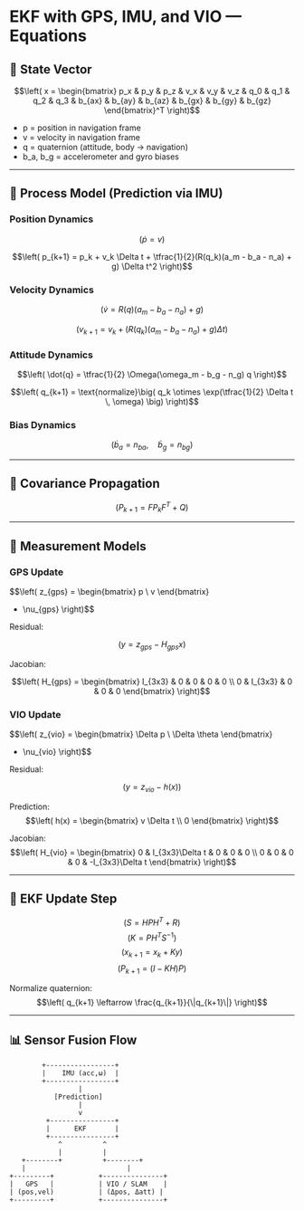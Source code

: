 
# EKF with GPS, IMU, and VIO — Equations

## 📌 State Vector



$$\left( 
x =
\begin{bmatrix}
p_x & p_y & p_z & 
v_x & v_y & v_z & 
q_0 & q_1 & q_2 & q_3 & 
b_{ax} & b_{ay} & b_{az} &
b_{gx} & b_{gy} & b_{gz}
\end{bmatrix}^T
\right)$$

- p = position in navigation frame  
- v = velocity in navigation frame  
- q = quaternion (attitude, body → navigation)  
- b_a, b_g = accelerometer and gyro biases  

---

## 📌 Process Model (Prediction via IMU)

### Position Dynamics
$$\left( 
\dot{p} = v
\right)$$

$$\left( 
p_{k+1} = p_k + v_k \Delta t + \tfrac{1}{2}(R(q_k)(a_m - b_a - n_a) + g) \Delta t^2
\right)$$

### Velocity Dynamics
$$\left( 
\dot{v} = R(q)(a_m - b_a - n_a) + g
\right)$$

$$\left( 
v_{k+1} = v_k + (R(q_k)(a_m - b_a - n_a) + g) \Delta t
\right)$$

### Attitude Dynamics
$$\left( 
\dot{q} = \tfrac{1}{2} \Omega(\omega_m - b_g - n_g) q
\right)$$

$$\left( 
q_{k+1} = \text{normalize}\big( q_k \otimes \exp(\tfrac{1}{2} \Delta t \, \omega) \big)
\right)$$

### Bias Dynamics
$$\left( 
\dot{b}_a = n_{ba}, \quad \dot{b}_g = n_{bg}
\right)$$

---

## 📌 Covariance Propagation

$$\left( 
P_{k+1} = F P_k F^T + Q
\right)$$

---

## 📌 Measurement Models

### GPS Update

$$\left( 
z_{gps} =
\begin{bmatrix}
p \\ v
\end{bmatrix}
+ \nu_{gps}
\right)$$


Residual:

$$\left( 
y = z_{gps} - H_{gps} x
\right)$$


Jacobian:

$$\left( 
H_{gps} =
\begin{bmatrix}
I_{3x3} & 0 & 0 & 0 & 0 \\
0 & I_{3x3} & 0 & 0 & 0
\end{bmatrix}
\right)$$

### VIO Update

$$\left( 
z_{vio} =
\begin{bmatrix}
\Delta p \\ \Delta \theta
\end{bmatrix}
+ \nu_{vio}
\right)$$

Residual:

$$\left( 
y = z_{vio} - h(x)
\right)$$

Prediction:
$$\left( 
h(x) =
\begin{bmatrix}
v \Delta t \\ 0
\end{bmatrix}
\right)$$

Jacobian:
$$\left( 
H_{vio} =
\begin{bmatrix}
0 & I_{3x3}\Delta t & 0 & 0 & 0 \\
0 & 0 & 0 & 0 & -I_{3x3}\Delta t
\end{bmatrix}
\right)$$

---

## 📌 EKF Update Step

$$\left( 
S = H P H^T + R
\right)$$
$$\left( 
K = P H^T S^{-1}
\right)$$
$$\left( 
x_{k+1} = x_k + K y
\right)$$
$$\left( 
P_{k+1} = (I - K H) P
\right)$$

Normalize quaternion:
$$\left( 
q_{k+1} \leftarrow \frac{q_{k+1}}{\|q_{k+1}\|}
\right)$$

---

## 📊 Sensor Fusion Flow

```
        +-----------------+
        |    IMU (acc,ω)  |
        +-----------------+
                 |
           [Prediction]
                 |
                 v
         +----------------+
         |      EKF       |
         +----------------+
            ^          ^
            |          |
   +--------+          +--------+
   |                         |
+---------+           +---------------+
|   GPS   |           | VIO / SLAM    |
| (pos,vel)           | (Δpos, Δatt) |
+---------+           +---------------+
```
